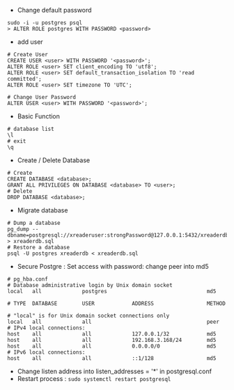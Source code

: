 - Change default password
```
sudo -i -u postgres psql
> ALTER ROLE postgres WITH PASSWORD <password>
```

- add user
```
# Create User
CREATE USER <user> WITH PASSWORD '<password>';
ALTER ROLE <user> SET client_encoding TO 'utf8';
ALTER ROLE <user> SET default_transaction_isolation TO 'read committed';
ALTER ROLE <user> SET timezone TO 'UTC';

# Change User Password
ALTER USER <user> WITH PASSWORD '<password>';
```

- Basic Function
```
# database list
\l
# exit
\q
```

- Create / Delete Database 
```
# Create
CREATE DATABASE <database>;
GRANT ALL PRIVILEGES ON DATABASE <database> TO <user>;
# Delete
DROP DATABASE <database>;
```

- Migrate database
```
# Dump a database
pg_dump --dbname=postgresql://xreaderuser:strongPassword@127.0.0.1:5432/xreaderdb > xreaderdb.sql
# Restore a database
psql -U postgres xreaderdb < xreaderdb.sql
```

- Secure Postgre : Set access with password: change peer into md5
```
# pg_hba.conf
# Database administrative login by Unix domain socket
local   all             postgres                                md5

# TYPE  DATABASE        USER            ADDRESS                 METHOD

# "local" is for Unix domain socket connections only
local   all             all                                     peer
# IPv4 local connections:
host    all             all             127.0.0.1/32            md5
host    all             all             192.168.3.168/24        md5
host    all             all             0.0.0.0/0               md5
# IPv6 local connections:
host    all             all             ::1/128                 md5

```
- Change listen address into listen_addresses = '*' in postgresql.conf
- Restart process : `sudo systemctl restart postgresql`
